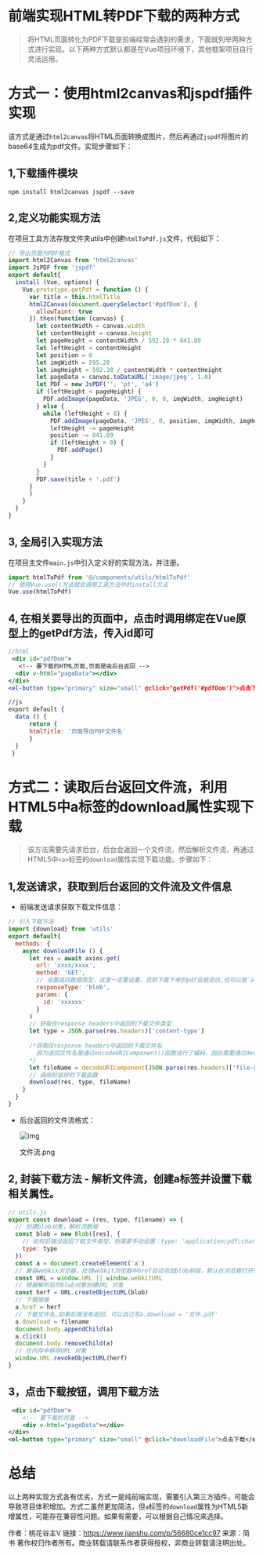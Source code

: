 # 前端实现HTML转PDF下载的两种方式

> 将HTML页面转化为PDF下载是前端经常会遇到的需求，下面就列举两种方式进行实现。以下两种方式默认都是在Vue项目环境下，其他框架项目自行灵活运用。

# 方式一：使用html2canvas和jspdf插件实现

该方式是通过`html2canvas`将HTML页面转换成图片，然后再通过`jspdf`将图片的base64生成为pdf文件。实现步骤如下：

## 1,下载插件模块



```undefined
npm install html2canvas jspdf --save
```

## 2,定义功能实现方法

在项目工具方法存放文件夹utils中创建`htmlToPdf.js`文件，代码如下：



```javascript
// 导出页面为PDF格式
import html2Canvas from 'html2canvas'
import JsPDF from 'jspdf'
export default{
  install (Vue, options) {
    Vue.prototype.getPdf = function () {
      var title = this.htmlTitle
      html2Canvas(document.querySelector('#pdfDom'), {
        allowTaint: true
      }).then(function (canvas) {
        let contentWidth = canvas.width
        let contentHeight = canvas.height
        let pageHeight = contentWidth / 592.28 * 841.89
        let leftHeight = contentHeight
        let position = 0
        let imgWidth = 595.28
        let imgHeight = 592.28 / contentWidth * contentHeight
        let pageData = canvas.toDataURL('image/jpeg', 1.0)
        let PDF = new JsPDF('', 'pt', 'a4')
        if (leftHeight < pageHeight) {
          PDF.addImage(pageData, 'JPEG', 0, 0, imgWidth, imgHeight)
        } else {
          while (leftHeight > 0) {
            PDF.addImage(pageData, 'JPEG', 0, position, imgWidth, imgHeight)
            leftHeight -= pageHeight
            position -= 841.89
            if (leftHeight > 0) {
              PDF.addPage()
            }
          }
        }
        PDF.save(title + '.pdf')
      }
      )
    }
  }
}
```

## 3, 全局引入实现方法

在项目主文件`main.js`中引入定义好的实现方法，并注册。



```jsx
import htmlToPdf from '@/components/utils/htmlToPdf'
// 使用Vue.use()方法就会调用工具方法中的install方法
Vue.use(htmlToPdf)
```

## 4, 在相关要导出的页面中，点击时调用绑定在Vue原型上的getPdf方法，传入id即可



```jsx
//html
 <div id="pdfDom">
   <!-- 要下载的HTML页面,页面是由后台返回 -->
  <div v-html="pageData"></div>
</div>
<el-button type="primary" size="small" @click="getPdf('#pdfDom')">点击下载</el-button>

//js
export default {
  data () {
      return {
      htmlTitle: '页面导出PDF文件名'
      }
  }
 }
```

# 方式二：读取后台返回文件流，利用HTML5中a标签的download属性实现下载

> 该方法需要先请求后台，后台会返回一个文件流，然后解析文件流，再通过HTML5中`<a>`标签的`download`属性实现下载功能。步骤如下：

## 1,发送请求，获取到后台返回的文件流及文件信息

- 前端发送请求获取下载文件信息：



```javascript
// 引入下载方法
import {download} from 'utils'
export default{
  methods: {
    async downloadFile () {
      let res = await axios.get(
        url: 'xxxx/xxxx',
        method: 'GET',
        // 设置返回数据类型，这里一定要设置，否则下载下来的pdf会是空白,也可以是`arraybuffer`
        responseType: 'blob',
        params: {
          id: 'xxxxxx'
        }
      )
      // 获取在response headers中返回的下载文件类型
      let type = JSON.parse(res.headers)['content-type']
      
      /*获取在response headers中返回的下载文件名
        因为返回文件名是通过encodeURIComponent()函数进行了编码，因此需要通过decodeURIComponent()函数解码
      */
      let fileName = decodeURIComponent(JSON.parse(res.headers)['file-name'])
      // 调用封装好的下载函数
      download(res, type, fileName)
    }
  }
}
```

- 后台返回的文件流格式：

  ![img](https:////upload-images.jianshu.io/upload_images/4921980-a44fa0f4b6c88c3f.png?imageMogr2/auto-orient/strip|imageView2/2/w/1035/format/webp)

  文件流.png

## 2, 封装下载方法 - 解析文件流，创建a标签并设置下载相关属性。



```javascript
// utils.js
export const download = (res, type, filename) => {
  // 创建blob对象，解析流数据
  const blob = new Blob([res], {
    // 如何后端没返回下载文件类型，则需要手动设置：type: 'application/pdf;chartset=UTF-8' 表示下载文档为pdf，如果是word则设置为msword，excel为excel
    type: type
  })
  const a = document.createElement('a')
  // 兼容webkix浏览器，处理webkit浏览器中href自动添加blob前缀，默认在浏览器打开而不是下载
  const URL = window.URL || window.webkitURL
  // 根据解析后的blob对象创建URL 对象
  const herf = URL.createObjectURL(blob)
  // 下载链接
  a.href = herf
  // 下载文件名,如果后端没有返回，可以自己写a.download = '文件.pdf'
  a.download = filename
  document.body.appendChild(a)
  a.click()
  document.body.removeChild(a)
  // 在内存中移除URL 对象
  window.URL.revokeObjectURL(herf)
}
```

## 3，点击下载按钮，调用下载方法



```xml
 <div id="pdfDom">
    <!-- 要下载的页面 -->
    <div v-html="pageData"></div>
</div>
<el-button type="primary" size="small" @click="downloadFile">点击下载</el-button>
```

# 总结

以上两种实现方式各有优劣，方式一是纯前端实现，需要引入第三方插件，可能会导致项目体积增加。方式二虽然更加简洁，但`a`标签的`download`属性为HTML5新增属性，可能存在兼容性问题。如果有需要，可以根据自己情况来选择。



作者：桃花谷主V
链接：https://www.jianshu.com/p/56680ce1cc97
来源：简书
著作权归作者所有。商业转载请联系作者获得授权，非商业转载请注明出处。